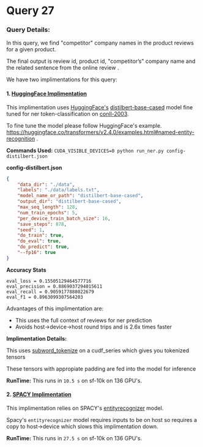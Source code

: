 # Query 27

### Query  Details:
In this query, we find "competitor" company names in the product reviews for a given product.

The final output is  review id, product id, "competitor’s" company name and the related sentence from the online review . 


We have two implimentations for this query: 

#### 1. [HuggingFace Implimentation](tpcx_bb_query_hf_27.py) 


This implimentation uses [HuggingFace's](https://huggingface.co/) [distilbert-base-cased](https://huggingface.co/distilbert-base-cased) model fine tuned for ner token-classification on [conll-2003](https://www.clips.uantwerpen.be/conll2003/ner/). 

To fine tune the model please follow HuggingFace's example.  https://huggingface.co/transformers/v2.4.0/examples.html#named-entity-recognition .

**Commands Used:**
```CUDA_VISIBLE_DEVICES=0 python run_ner.py config-distilbert.json```

**config-distilbert.json**
```json
{
    "data_dir": "./data",
    "labels": "./data/labels.txt",
    "model_name_or_path": "distilbert-base-cased",
    "output_dir": "distilbert-base-cased",
    "max_seq_length": 128,
    "num_train_epochs": 5,
    "per_device_train_batch_size": 16,
    "save_steps": 878,
    "seed": 1,
    "do_train": true,
    "do_eval": true,
    "do_predict": true,
    "--fp16": true
}


```
**Accuracy Stats**
```
eval_loss = 0.15505129464577716
eval_precision = 0.8869037294015611
eval_recall = 0.9059177888022679
eval_f1 = 0.8963099307564203
```


Advantages of this implimentation are:

- This uses the full context of reviews for ner prediction
- Avoids host->device->host round trips and is 2.6x times faster 

**Implimentation Details:**

This uses [subword_tokenize](https://docs.rapids.ai/api/cudf/nightly/api.html?highlight=subword_tokenize#cudf.core.column.string.StringMethods.subword_tokenize) on a cudf_series which gives you tokenized tensors

These tensors with appropiate padding are fed into the model for inference 

**RunTime:** 
This runs in `10.5 s` on sf-10k on 136 GPU's.


#### 2. [SPACY Implimentation](tpcx_bb_query_27.py)



This implimentation relies on SPACY's [entityrecognizer](https://spacy.io/api/entityrecognizer ) model. 

Spacy's `entityrecognizer` model requires inputs to be on host so requires a copy to host->device which slows this implimentation down.  


**RunTime:** 
This runs in `27.5 s` on sf-10k on 136 GPU's. 
